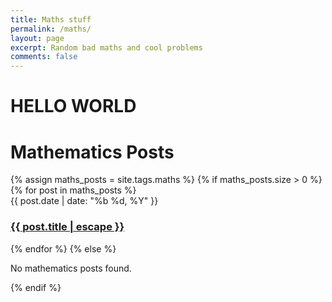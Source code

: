 ```yaml
---
title: Maths stuff
permalink: /maths/
layout: page
excerpt: Random bad maths and cool problems
comments: false
---
```


# HELLO WORLD


<h1>Mathematics Posts</h1>

<div id="posts-container">
  <section class="tag-section">
    {% assign maths_posts = site.tags.maths %}
    {% if maths_posts.size > 0 %}
      {% for post in maths_posts %}
        <article class="post-item">
          <span class="post-item-date">{{ post.date | date: "%b %d, %Y" }}</span>
          <h3 class="post-item-title">
            <a href="{{ post.url }}">{{ post.title | escape }}</a>
          </h3>
        </article>
      {% endfor %}
    {% else %}
      <p>No mathematics posts found.</p>
    {% endif %}
  </section>
</div>